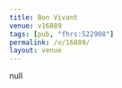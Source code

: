 ```yaml
---
title: Bon Vivant
venue: v16889
tags: [pub, "fhrs:522908"]
permalink: /v/16889/
layout: venue
---
```

null